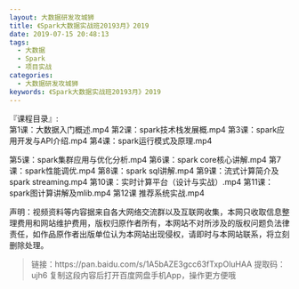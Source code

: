 ```yaml
---
layout: 大数据研发攻城狮
title: 《Spark大数据实战班20193月》2019
date: 2019-07-15 20:48:13
tags:
  - 大数据
  - Spark
  - 项目实战
categories:
  - 大数据研发攻城狮
keywords: 《Spark大数据实战班20193月》2019
---
```

『课程目录』:  
第1课：大数据入门概述.mp4
第2课：spark技术栈发展概.mp4
第3课：spark应用开发与API介绍.mp4
第4课：spark运行模式及原理.mp4
<!-- more -->  
第5课：spark集群应用与优化分析.mp4
第6课：spark core核心讲解.mp4
第7课：spark性能调优.mp4
第8课：spark sql讲解.mp4
第9课：流式计算简介及spark streaming.mp4
第10课：实时计算平台（设计与实战）.mp4
第11课：spark图计算讲解及mlib.mp4
第12课 推荐系统实战.mp4

<div class="post-copyright">
    <div class="post-copyright__author">
      <span class="post-copyright-meta">声明：视频资料等内容据来自各大网络交流群以及互联网收集，本网只收取信息整理费用和网站维护费用，版权归原作者所有，本网站不对所涉及的版权问题负法律责任，如作品原作者出版单位认为本网站出现侵权，请即时与本网站联系，将立刻删除处理。 </span>
    </div>
</div>

<blockquote class="blockquote-center">
链接：https://pan.baidu.com/s/1A5bAZE3gcc63fTxpOluHAA 
提取码：ujh6 
复制这段内容后打开百度网盘手机App，操作更方便哦
</blockquote>

